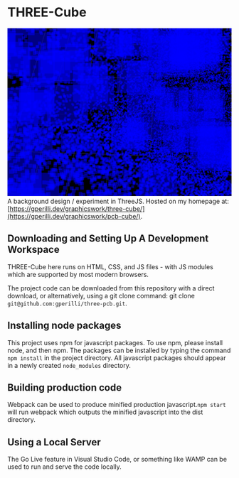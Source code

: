 # THREE-Cube
![ThreeJS Cube Animation](/three-cube.png)
A background design / experiment in ThreeJS. Hosted on my homepage at: [https://gperilli.dev/graphicswork/three-cube/](https://gperilli.dev/graphicswork/pcb-cube/).

## Downloading and Setting Up A Development Workspace

THREE-Cube here runs on HTML, CSS, and JS files - with JS modules which are supported by most modern browsers. 

The project code can be downloaded from this repository with a direct download, or alternatively, using a git clone command: git clone ``git@github.com:gperilli/three-pcb.git``.

## Installing node packages
This project uses npm for javascript packages. To use npm, please install node, and then npm. The packages can be installed by typing the command `npm install` in the project directory. All javascript packages should appear in a newly created `node_modules` directory.

## Building production code
Webpack can be used to produce minified production javascript.`npm start` will run webpack which outputs the minified javascript into the dist directory.

## Using a Local Server
The Go Live feature in Visual Studio Code, or something like WAMP can be used to run and serve the code locally. 

